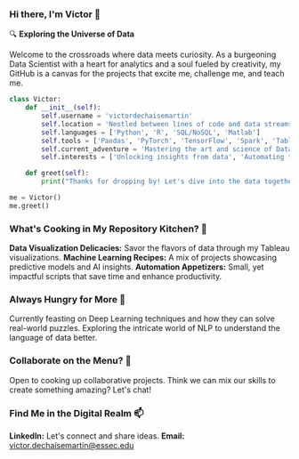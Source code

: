 ### Hi there, I'm Victor 👋

🔍 **Exploring the Universe of Data**

Welcome to the crossroads where data meets curiosity. As a burgeoning Data Scientist with a heart for analytics and a soul fueled by creativity, my GitHub is a canvas for the projects that excite me, challenge me, and teach me.

```python
class Victor:
    def __init__(self):
        self.username = 'victordechaisemartin'
        self.location = 'Nestled between lines of code and data streams'
        self.languages = ['Python', 'R', 'SQL/NoSQL', 'Matlab']
        self.tools = ['Pandas', 'PyTorch', 'TensorFlow', 'Spark', 'Tableau']
        self.current_adventure = 'Mastering the art and science of Data Analytics at ESSEC & Centrale Supélec'
        self.interests = ['Unlocking insights from data', 'Automating the mundane', 'Creating music']

    def greet(self):
        print("Thanks for dropping by! Let's dive into the data together.")

me = Victor()
me.greet()
```

### What's Cooking in My Repository Kitchen? 🔭
**Data Visualization Delicacies:** Savor the flavors of data through my Tableau visualizations.
**Machine Learning Recipes:** A mix of projects showcasing predictive models and AI insights.
**Automation Appetizers:** Small, yet impactful scripts that save time and enhance productivity.

### Always Hungry for More 🌱
Currently feasting on Deep Learning techniques and how they can solve real-world puzzles.
Exploring the intricate world of NLP to understand the language of data better.

### Collaborate on the Menu? 👯
Open to cooking up collaborative projects. Think we can mix our skills to create something amazing? Let's chat!

### Find Me in the Digital Realm 📫
**LinkedIn:** Let's connect and share ideas.
**Email:** victor.dechaisemartin@essec.edu
